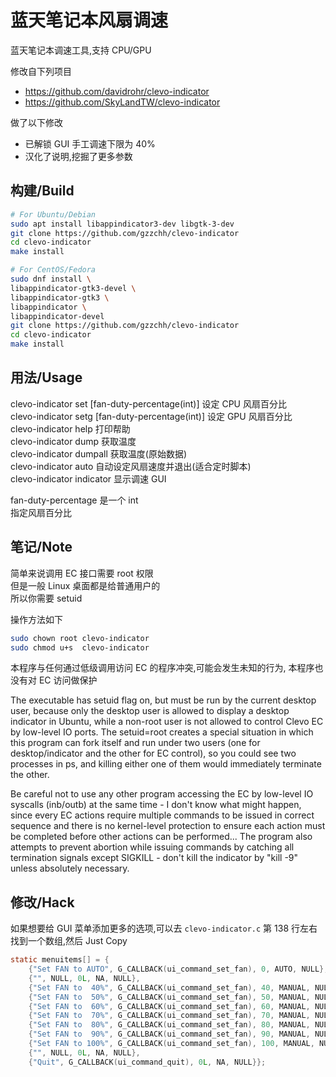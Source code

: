 # 蓝天笔记本风扇调速

蓝天笔记本调速工具,支持 CPU/GPU

修改自下列项目

- https://github.com/davidrohr/clevo-indicator
- https://github.com/SkyLandTW/clevo-indicator

做了以下修改

- 已解锁 GUI 手工调速下限为 40%
- 汉化了说明,挖掘了更多参数

## 构建/Build

```bash
# For Ubuntu/Debian
sudo apt install libappindicator3-dev libgtk-3-dev
git clone https://github.com/gzzchh/clevo-indicator
cd clevo-indicator
make install
```

```bash
# For CentOS/Fedora
sudo dnf install \
libappindicator-gtk3-devel \
libappindicator-gtk3 \
libappindicator \
libappindicator-devel
git clone https://github.com/gzzchh/clevo-indicator
cd clevo-indicator
make install
```

## 用法/Usage

clevo-indicator set [fan-duty-percentage(int)] 设定 CPU 风扇百分比  
clevo-indicator setg [fan-duty-percentage(int)] 设定 GPU 风扇百分比  
clevo-indicator help 打印帮助  
clevo-indicator dump 获取温度  
clevo-indicator dumpall 获取温度(原始数据)  
clevo-indicator auto 自动设定风扇速度并退出(适合定时脚本)  
clevo-indicator indicator 显示调速 GUI

fan-duty-percentage 是一个 int  
指定风扇百分比

## 笔记/Note

简单来说调用 EC 接口需要 root 权限  
但是一般 Linux 桌面都是给普通用户的  
所以你需要 setuid

操作方法如下

```bash
sudo chown root clevo-indicator
sudo chmod u+s  clevo-indicator
```

本程序与任何通过低级调用访问 EC 的程序冲突,可能会发生未知的行为,
本程序也没有对 EC 访问做保护

The executable has setuid flag on, but must be run by the current desktop user,
because only the desktop user is allowed to display a desktop indicator in
Ubuntu, while a non-root user is not allowed to control Clevo EC by low-level
IO ports. The setuid=root creates a special situation in which this program can
fork itself and run under two users (one for desktop/indicator and the other
for EC control), so you could see two processes in ps, and killing either one
of them would immediately terminate the other.

Be careful not to use any other program accessing the EC by low-level IO
syscalls (inb/outb) at the same time - I don't know what might happen, since
every EC actions require multiple commands to be issued in correct sequence and
there is no kernel-level protection to ensure each action must be completed
before other actions can be performed... The program also attempts to prevent
abortion while issuing commands by catching all termination signals except
SIGKILL - don't kill the indicator by "kill -9" unless absolutely necessary.

## 修改/Hack

如果想要给 GUI 菜单添加更多的选项,可以去 `clevo-indicator.c` 第 138 行左右  
找到一个数组,然后 Just Copy

```c
static menuitems[] = {
    {"Set FAN to AUTO", G_CALLBACK(ui_command_set_fan), 0, AUTO, NULL},
    {"", NULL, 0L, NA, NULL},
    {"Set FAN to  40%", G_CALLBACK(ui_command_set_fan), 40, MANUAL, NULL},
    {"Set FAN to  50%", G_CALLBACK(ui_command_set_fan), 50, MANUAL, NULL},
    {"Set FAN to  60%", G_CALLBACK(ui_command_set_fan), 60, MANUAL, NULL},
    {"Set FAN to  70%", G_CALLBACK(ui_command_set_fan), 70, MANUAL, NULL},
    {"Set FAN to  80%", G_CALLBACK(ui_command_set_fan), 80, MANUAL, NULL},
    {"Set FAN to  90%", G_CALLBACK(ui_command_set_fan), 90, MANUAL, NULL},
    {"Set FAN to 100%", G_CALLBACK(ui_command_set_fan), 100, MANUAL, NULL},
    {"", NULL, 0L, NA, NULL},
    {"Quit", G_CALLBACK(ui_command_quit), 0L, NA, NULL}};
```
